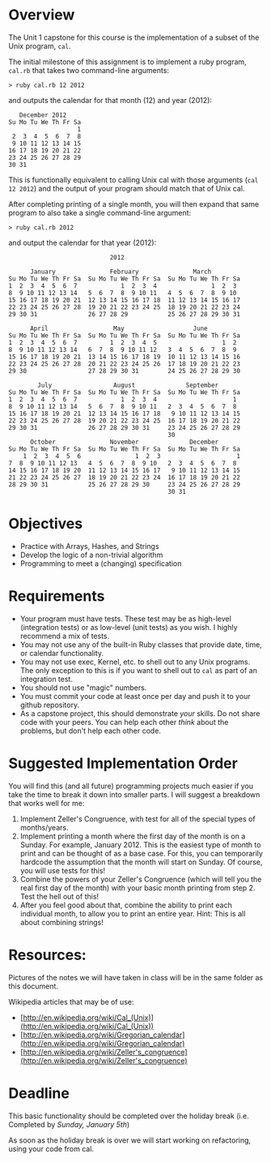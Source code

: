 Overview
========

The Unit 1 capstone for this course is the implementation of a subset of the Unix program, `cal`.

The initial milestone of this assignment is to implement a ruby program, `cal.rb` that takes two command-line arguments:

`> ruby cal.rb 12 2012`

and outputs the calendar for that month (12) and year (2012):

       December 2012
    Su Mo Tu We Th Fr Sa
                       1
     2  3  4  5  6  7  8
     9 10 11 12 13 14 15
    16 17 18 19 20 21 22
    23 24 25 26 27 28 29
    30 31

This is functionally equivalent to calling Unix cal with those arguments (`cal 12 2012`) and the output of your program should match that of Unix cal.

After completing printing of a single month, you will then expand that same program to also take a single command-line argument:

`> ruby cal.rb 2012`

and output the calendar for that year (2012):

                                2012

          January               February               March
    Su Mo Tu We Th Fr Sa  Su Mo Tu We Th Fr Sa  Su Mo Tu We Th Fr Sa
    1  2  3  4  5  6  7            1  2  3  4               1  2  3
    8  9 10 11 12 13 14   5  6  7  8  9 10 11   4  5  6  7  8  9 10
    15 16 17 18 19 20 21  12 13 14 15 16 17 18  11 12 13 14 15 16 17
    22 23 24 25 26 27 28  19 20 21 22 23 24 25  18 19 20 21 22 23 24
    29 30 31              26 27 28 29           25 26 27 28 29 30 31
                                                
          April                  May                   June
    Su Mo Tu We Th Fr Sa  Su Mo Tu We Th Fr Sa  Su Mo Tu We Th Fr Sa
    1  2  3  4  5  6  7         1  2  3  4  5                  1  2
    8  9 10 11 12 13 14   6  7  8  9 10 11 12   3  4  5  6  7  8  9
    15 16 17 18 19 20 21  13 14 15 16 17 18 19  10 11 12 13 14 15 16
    22 23 24 25 26 27 28  20 21 22 23 24 25 26  17 18 19 20 21 22 23
    29 30                 27 28 29 30 31        24 25 26 27 28 29 30
                                                
            July                 August              September
    Su Mo Tu We Th Fr Sa  Su Mo Tu We Th Fr Sa  Su Mo Tu We Th Fr Sa
    1  2  3  4  5  6  7            1  2  3  4                     1
    8  9 10 11 12 13 14   5  6  7  8  9 10 11   2  3  4  5  6  7  8
    15 16 17 18 19 20 21  12 13 14 15 16 17 18   9 10 11 12 13 14 15
    22 23 24 25 26 27 28  19 20 21 22 23 24 25  16 17 18 19 20 21 22
    29 30 31              26 27 28 29 30 31     23 24 25 26 27 28 29
                                                30
          October               November              December
    Su Mo Tu We Th Fr Sa  Su Mo Tu We Th Fr Sa  Su Mo Tu We Th Fr Sa
        1  2  3  4  5  6               1  2  3                     1
    7  8  9 10 11 12 13   4  5  6  7  8  9 10   2  3  4  5  6  7  8
    14 15 16 17 18 19 20  11 12 13 14 15 16 17   9 10 11 12 13 14 15
    21 22 23 24 25 26 27  18 19 20 21 22 23 24  16 17 18 19 20 21 22
    28 29 30 31           25 26 27 28 29 30     23 24 25 26 27 28 29
                                                30 31

Objectives
==========

  * Practice with Arrays, Hashes, and Strings
  * Develop the logic of a non-trivial algorithm
  * Programming to meet a (changing) specification

Requirements
============

  * Your program must have tests.  These test may be as high-level (integration tests) or as low-level (unit tests) as you wish.  I highly recommend a mix of tests.
  * You may not use any of the built-in Ruby classes that provide date, time, or calendar functionality.
  * You may not use exec, Kernel, etc. to shell out to any Unix programs.  The only exception to this is if you want to shell out to `cal` as part of an integration test.
  * You should not use "magic" numbers.
  * You must commit your code at least once per day and push it to your github repository.
  * As a capstone project, this should demonstrate *your* skills. Do not share code with your peers. You can help each other _think_ about the problems, but don't help each other code.

Suggested Implementation Order
==============================

You will find this (and all future) programming projects much easier if you take the time to break it down into smaller parts.  I will suggest a breakdown that works well for me:

  1. Implement Zeller's Congruence, with test for all of the special types of months/years.
  2. Implement printing a month where the first day of the month is on a Sunday.  For example, January 2012.  This is the easiest type of month to print and can be thought of as a base case.  For this, you can temporarily hardcode the assumption that the month will start on Sunday.  Of course, you will use tests for this!
  3. Combine the powers of your Zeller's Congruence (which will tell you the real first day of the month) with your basic month printing from step 2.  Test the hell out of this!
  4. After you feel good about that, combine the ability to print each individual month, to allow you to print an entire year.  Hint: This is all about combining strings!

Resources:
=========

Pictures of the notes we will have taken in class will be in the same folder as this document.

Wikipedia articles that may be of use:

  * [http://en.wikipedia.org/wiki/Cal_(Unix)](http://en.wikipedia.org/wiki/Cal_(Unix))
  * [http://en.wikipedia.org/wiki/Gregorian_calendar](http://en.wikipedia.org/wiki/Gregorian_calendar)
  * [http://en.wikipedia.org/wiki/Zeller's_congruence](http://en.wikipedia.org/wiki/Zeller's_congruence)

Deadline
========
This basic functionality should be completed over the holiday break (i.e. Completed by *Sunday, January 5th*)

As soon as the holiday break is over we will start working on refactoring, using your code from cal.

